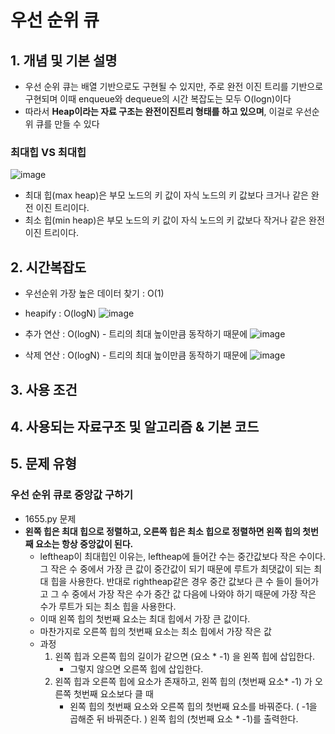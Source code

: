 # 우선 순위 큐 

## 1. 개념 및 기본 설명 

- 우선 순위 큐는 배열 기반으로도 구현될 수 있지만, 주로 완전 이진 트리를 기반으로 구현되며 이때 enqueue와 dequeue의 시간 복잡도는 모두 O(logn)이다
- 따라서 **Heap이라는 자료 구조는 완전이진트리 형태를 하고 있으며**, 이걸로 우선순위 큐를 만들 수 있다

### 최대힙 VS 최대힙 
![image](https://github.com/AAISSJ/AlgorithmStudy/assets/76966915/7c7743e4-91b9-4d60-a2d9-b75fd2053ed0)

- 최대 힙(max heap)은 부모 노드의 키 값이 자식 노드의 키 값보다 크거나 같은 완전 이진 트리이다.
- 최소 힙(min heap)은 부모 노드의 키 값이 자식 노드의 키 값보다 작거나 같은 완전 이진 트리이다.


## 2. 시간복잡도 
- 우선순위 가장 높은 데이터 찾기 : O(1)
- heapify : O(logN)
    ![image](https://github.com/AAISSJ/AlgorithmStudy/assets/76966915/ae761461-208d-4146-a9ec-824be76f2b49)

- 추가 연산 : O(logN) - 트리의 최대 높이만큼 동작하기 때문에 
  ![image](https://github.com/AAISSJ/AlgorithmStudy/assets/76966915/ebc0fa5c-7903-40d9-855a-5ff615823a96)
- 삭제 연산 : O(logN) - 트리의 최대 높이만큼 동작하기 때문에 
  ![image](https://github.com/AAISSJ/AlgorithmStudy/assets/76966915/3ebe40eb-cfb7-4f4e-ad78-fcce3396454c)




## 3. 사용 조건 



## 4. 사용되는 자료구조 및 알고리즘 & 기본 코드



## 5. 문제 유형 
### 우선 순위 큐로 중앙값 구하기 
- 1655.py 문제
- **왼쪽 힙은 최대 힙으로 정렬하고, 오른쪽 힙은 최소 힙으로 정렬하면 왼쪽 힙의 첫번째 요소는 항상 중앙값이 된다.**
  -  leftheap이 최대힙인 이유는, leftheap에 들어간 수는 중간값보다 작은 수이다. 그 작은 수 중에서 가장 큰 값이 중간값이 되기 때문에 루트가 최댓값이 되는 최대 힙을 사용한다.
반대로 rightheap같은 경우 중간 값보다 큰 수 들이 들어가고 그 수 중에서 가장 작은 수가 중간 값 다음에 나와야 하기 때문에 가장 작은 수가 루트가 되는 최소 힙을 사용한다.
    - 이때 왼쪽 힙의 첫번째 요소는 최대 힙에서 가장 큰 값이다.
    - 마찬가지로 오른쪽 힙의 첫번째 요소는 최소 힙에서 가장 작은 값
  - 과정
    1. 왼쪽 힙과 오른쪽 힙의 길이가 같으면 (요소 * -1) 을 왼쪽 힙에 삽입한다.
       - 그렇지 않으면 오른쪽 힙에 삽입한다.
    2. 왼쪽 힙과 오른쪽 힙에 요소가 존재하고, 왼쪽 힙의 (첫번째 요소* -1) 가 오른쪽 첫번째 요소보다 클 때
       - 왼쪽 힙의 첫번째 요소와 오른쪽 힙의 첫번째 요소를 바꿔준다. ( -1을 곱해준 뒤 바꿔준다. )
    왼쪽 힙의 (첫번째 요소 * -1)를 출력한다.


